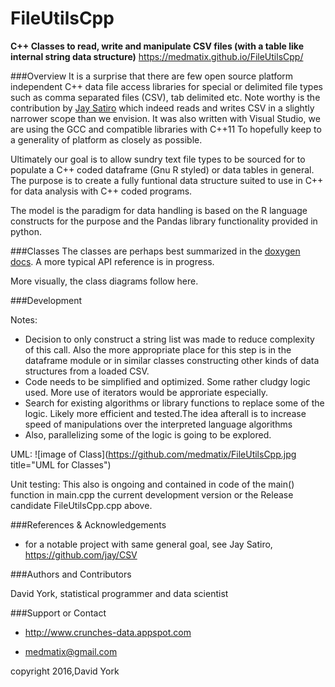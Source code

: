 # FileUtilsCpp
__C++ Classes to read, write and manipulate CSV files (with a table like internal string data structure)__
https://medmatix.github.io/FileUtilsCpp/

###Overview
It is a surprise that there are few open source platform independent C++ data file access libraries for special or delimited file types such as comma separated files (CSV), tab delimited etc. Note worthy is the contribution by [Jay Satiro](https://github.com/jay/CSV) which indeed reads and writes CSV in a slightly narrower scope than we envision. It was also written with Visual Studio, we are using the GCC and compatible libraries with C++11 To hopefully keep to a generality of platform as closely as possible.

Ultimately our goal is to allow sundry text file types to be sourced for to populate a C++ coded dataframe (Gnu R styled) or data tables in general. The purpose is to create a fully funtional data structure suited to use in C++ for data analysis with C++ coded programs.

The model is the paradigm for data handling is based on the R language constructs for the purpose and the Pandas library functionality provided in python.

###Classes
The classes are perhaps best summarized in the [doxygen docs](https://medmatix.github.io/FileUtilsCpp/docs/html/). A more typical API reference is in progress.

More visually, the class diagrams follow here.


###Development

Notes:
- Decision to only construct a string list was made to reduce complexity of this call. Also the more appropriate place for this step is in the dataframe module or in similar classes constructing other kinds of data structures from a loaded CSV.
- Code needs to be simplified and optimized. Some rather cludgy logic used. More use of iterators would be approriate especially.
- Search for existing algorithms or library functions to replace some of the logic. Likely more efficient and tested.The idea afterall is to increase speed of manipulations over the interpreted language algorithms
- Also, parallelizing some of the logic is going to be explored.

UML:
![image of Class](https://github.com/medmatix/FileUtilsCpp.jpg title="UML for Classes")

Unit testing:
This also is ongoing and contained in code of the main() function in main.cpp the current development version or the Release candidate FileUtilsCpp.cpp above.

###References & Acknowledgements
 - for a notable project with same general goal, see Jay Satiro, https://github.com/jay/CSV



###Authors and Contributors

David York, statistical programmer and data scientist



###Support or Contact

 - http://www.crunches-data.appspot.com

 - medmatix@gmail.com

copyright 2016,David York
